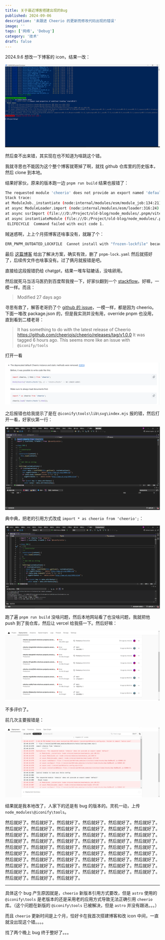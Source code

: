```yaml
---
title: 关于最近博客搭建出现的Bug
published: 2024-09-06
description: '未跟进 Cheerio 的更新而修改代码出现的错误'
image: ''
tags: ['网络', 'Debug']
category: '技术'
draft: false 
---
```


2024.9.6 想改一下博客的 icon，结果一改：

![1725726276621](1725726276621.png)

然后查不出来错，其实现在也不知道为啥跳这个错。

我就寻思也不能因为这个整个博客就寄掉了啊，就找 github 仓库里的历史版本，然后 clone 到本地。

结果好家伙，原来的版本跑一边 `pnpm run build` 结果也报错了：

```bash
The requested module 'cheerio' does not provide an export named 'default'
Stack trace:
at ModuleJob._instantiate (node:internal/modules/esm/module_job:134:21)
at async ModuleLoader.import (node:internal/modules/esm/loader:316:24)
at async ssrImport (file:///D:/Project/old-blog/node_modules/.pnpm/vite@5.4.3_@types+node@22.5.4_lightningcss@1.25.1_sass@1.78.0_stylus@0.63.0_terser@5.31.6/node_modules/vite/dist/node/chunks/dep-BaOMuo4I.js:52846:16)
at async instantiateModule (file:///D:/Project/old-blog/node_modules/.pnpm/vite@5.4.3_@types+node@22.5.4_lightningcss@1.25.1_sass@1.78.0_stylus@0.63.0_terser@5.31.6/node_modules/vite/dist/node/chunks/dep-BaOMuo4I.js:52904:5)
 ELIFECYCLE  Command failed with exit code 1.
```

贼迷惑啊，上上个月搭博客还啥事没有，就蹦了个：

```bash
ERR_PNPM_OUTDATED_LOCKFILE  Cannot install with "frozen-lockfile" because pnpm-lock.yaml is not up 
```

最后 [这篇博客](https://blog.csdn.net/thhhwr/article/details/136537959) 给出了解决方案，确实有效，删了 `pnpm-lock.yaml` 然后就搭好了，后续传文件也啥事没有。过了俩月就报错是吧。

直接给这段报错扔给 chatgpt，结果一堆车轱辘话，没啥卵用。

然后就死马当活马医扔到百度帮我搜一下，好家伙翻到一个 [stackflow](
https://stackoverflow.com/questions/78856096/error-when-evaluating-ssr-module-f-oceanh-workspace-project-blog-astro-astro-co)。好嘛，一模一样。而且：

> Modified 27 days ago

寻思有救了，解答老哥扔了个 [github 的 issue](https://github.com/natemoo-re/astro-icon/issues/231)，一模一样，都是因为 cheerio。下面一堆改 package.json 的，但是我实测并没有用，override pnpm 也没用，直到看到二楼老哥：

>  It has something to do with the latest release of Cheerio
> https://github.com/cheeriojs/cheerio/releases/tag/v1.0.0
> It was tagged 6 hours ago. This seems more like an issue with `@iconify/tools` 

打开一看

![1725726896079](1725726896079.png)

之后报错也给我提示了是在 `@iconify\tools\lib\svg\index.mjs` 报的错，然后打开一看，好家伙第一行：

![1725727401745](1725727401745.png)

典中典，把老的引用方式改成 `import * as cheerio from 'cheerio';`：

![1725727475749](1725727475749.png)

跑了遍 `pnpm run build` 没啥问题，然后本地网站看了也没啥问题，我就把他 push 到了我仓库，然后让 vercel 给我搭一下。然后好嘛：

![1725727600073](1725727600073.png)

不多评价了。

前几次主要报错是：

![1725727654164](1725727654164.png)

结果就是我本地改了，人家下的还是有 bug 的版本的。灵机一动，上传 `node_modules\@iconify\tools`。

然后就好了。然后就好了。然后就好了。然后就好了。然后就好了。然后就好了。然后就好了。然后就好了。然后就好了。然后就好了。然后就好了。然后就好了。然后就好了。然后就好了。然后就好了。然后就好了。然后就好了。然后就好了。然后就好了。然后就好了。然后就好了。然后就好了。然后就好了。然后就好了。然后就好了。然后就好了。然后就好了。然后就好了。然后就好了。然后就好了。然后就好了。然后就好了。然后就好了。然后就好了。然后就好了。然后就好了。然后就好了。然后就好了。然后就好了。然后就好了。然后就好了。然后就好了。然后就好了。然后就好了。然后就好了。然后就好了。然后就好了。然后就好了。然后就好了。然后就好了。然后就好了。然后就好了。然后就好了。然后就好了。然后就好了。然后就好了。然后就好了。



---



具体这个 bug 产生原因就是，`cheerio` 新版本引用方式要改，但是 `astro` 使用的 `@iconify\tools` 是老版本的还是采用老的应用方式导致无法正确引用 `cheerio` 库。（这个问题在新版的 `@iconify\tools` 已被解决，但是 `astro` 并没有跟进。。。）

而且 `cheerio` 更新时间是上个月，恰好卡在我首次搭建博客和改 icon 中间，一直就没出现这个错。。。。

找了两个晚上 bug 终于整好了。。。

